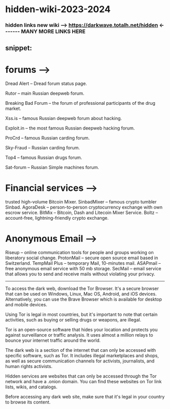 # hidden-wiki-2023-2024

### hidden links new wiki --> https://darkwave.totalh.net/hidden    <------- MANY MORE LINKS HERE

## snippet:
# forums -->

Dread Alert – Dread forum status page.

Rutor – main Russian deepweb forum.

Breaking Bad Forum – the forum of professional participants of the drug market.

Xss.is – famous Russian deepweb forum about hacking.

Exploit.in – the most famous Russian deepweb hacking forum.

ProCrd – famous Russian carding forum.

Sky-Fraud – Russian carding forum.

Top4 – famous Russian drugs forum.

Sat-forum – Russian Simple machines forum. 

# Financial services -->
trusted high-volume Bitcoin Mixer.
SinbadMixer – famous crypto tumbler Sinbad.
AgoraDesk – person-to-person cryptocurrency exchange with own escrow service.
BitMix – Bitcoin, Dash and Litecoin Mixer Service.
Boltz – account-free, lightning-friendly crypto exchange.

# Anonymous Email -->
Riseup – online communication tools for people and groups working on liberatory social change.
ProtonMail – secure open source email based in Switzerland.
TempMail Plus – temporary Mail, 10-minutes mail.
ASAPmail – free anonymous email service with 50 mb storage.
SecMail – email service that allows you to send and receive mails without violating your privacy.




-----------------------------------------------------------------------------------------------------------------------------------------------------------------------
To access the dark web, download the Tor Browser. It's a secure browser that can be used on Windows, Linux, Mac OS, Android, and iOS devices. Alternatively, you can use the Brave Browser which is available for desktop and mobile devices.

Using Tor is legal in most countries, but it's important to note that certain activities, such as buying or selling drugs or weapons, are illegal.

Tor is an open-source software that hides your location and protects you against surveillance or traffic analysis. It uses almost a million relays to bounce your internet traffic around the world.

The dark web is a section of the internet that can only be accessed with specific software, such as Tor. It includes illegal marketplaces and shops, as well as secure communication channels for activists, journalists, and human rights activists.

Hidden services are websites that can only be accessed through the Tor network and have a .onion domain. You can find these websites on Tor link lists, wikis, and catalogs.

Before accessing any dark web site, make sure that it's legal in your country to browse its content.
